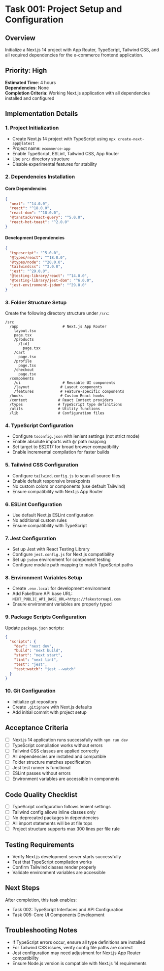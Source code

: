 # Task 001: Project Setup and Configuration

## Overview
Initialize a Next.js 14 project with App Router, TypeScript, Tailwind CSS, and all required dependencies for the e-commerce frontend application.

## Priority: High
**Estimated Time**: 4 hours  
**Dependencies**: None  
**Completion Criteria**: Working Next.js application with all dependencies installed and configured

## Implementation Details

### 1. Project Initialization
- Create Next.js 14 project with TypeScript using `npx create-next-app@latest`
- Project name: `ecommerce-app`
- Enable TypeScript, ESLint, Tailwind CSS, App Router
- Use `src/` directory structure
- Disable experimental features for stability

### 2. Dependencies Installation

#### Core Dependencies
```json
{
  "next": "^14.0.0",
  "react": "^18.0.0", 
  "react-dom": "^18.0.0",
  "@tanstack/react-query": "^5.0.0",
  "react-hot-toast": "^2.0.0"
}
```

#### Development Dependencies
```json
{
  "typescript": "^5.0.0",
  "@types/react": "^18.0.0",
  "@types/node": "^20.0.0",
  "tailwindcss": "^3.0.0",
  "jest": "^29.0.0",
  "@testing-library/react": "^14.0.0",
  "@testing-library/jest-dom": "^6.0.0",
  "jest-environment-jsdom": "^29.0.0"
}
```

### 3. Folder Structure Setup
Create the following directory structure under `/src`:

```
/src
  /app                    # Next.js App Router
    layout.tsx
    page.tsx
    /products
      /[id]
        page.tsx
    /cart
      page.tsx
    /profile  
      page.tsx
    /checkout
      page.tsx
  /components
    /ui                   # Reusable UI components
    /layout              # Layout components  
    /features            # Feature-specific components
  /hooks                 # Custom React hooks
  /context              # React Context providers
  /types                # TypeScript type definitions
  /utils                # Utility functions
  /lib                  # Configuration files
```

### 4. TypeScript Configuration
- Configure `tsconfig.json` with lenient settings (not strict mode)
- Enable absolute imports with `@/` path mapping
- Set target to ES2017 for broad browser compatibility
- Enable incremental compilation for faster builds

### 5. Tailwind CSS Configuration
- Configure `tailwind.config.js` to scan all source files
- Enable default responsive breakpoints
- No custom colors or components (use default Tailwind)
- Ensure compatibility with Next.js App Router

### 6. ESLint Configuration
- Use default Next.js ESLint configuration
- No additional custom rules
- Ensure compatibility with TypeScript

### 7. Jest Configuration
- Set up Jest with React Testing Library
- Configure `jest.config.js` for Next.js compatibility
- Set up `jsdom` environment for component testing
- Configure module path mapping to match TypeScript paths

### 8. Environment Variables Setup
- Create `.env.local` for development environment
- Add FakeStore API base URL: `NEXT_PUBLIC_API_BASE_URL=https://fakestoreapi.com`
- Ensure environment variables are properly typed

### 9. Package Scripts Configuration
Update `package.json` scripts:
```json
{
  "scripts": {
    "dev": "next dev",
    "build": "next build", 
    "start": "next start",
    "lint": "next lint",
    "test": "jest",
    "test:watch": "jest --watch"
  }
}
```

### 10. Git Configuration
- Initialize git repository
- Create `.gitignore` with Next.js defaults
- Add initial commit with project setup

## Acceptance Criteria
- [ ] Next.js 14 application runs successfully with `npm run dev`
- [ ] TypeScript compilation works without errors
- [ ] Tailwind CSS classes are applied correctly
- [ ] All dependencies are installed and compatible
- [ ] Folder structure matches specification
- [ ] Jest test runner is functional
- [ ] ESLint passes without errors
- [ ] Environment variables are accessible in components

## Code Quality Checklist
- [ ] TypeScript configuration follows lenient settings
- [ ] Tailwind config allows inline classes only
- [ ] No deprecated packages in dependencies
- [ ] All import statements will be at file tops
- [ ] Project structure supports max 300 lines per file rule

## Testing Requirements
- Verify Next.js development server starts successfully
- Test that TypeScript compilation works
- Confirm Tailwind classes render properly
- Validate environment variables are accessible

## Next Steps
After completion, this task enables:
- Task 002: TypeScript Interfaces and API Configuration
- Task 005: Core UI Components Development

## Troubleshooting Notes
- If TypeScript errors occur, ensure all type definitions are installed
- For Tailwind CSS issues, verify config file paths are correct
- Jest configuration may need adjustment for Next.js App Router compatibility
- Ensure Node.js version is compatible with Next.js 14 requirements 